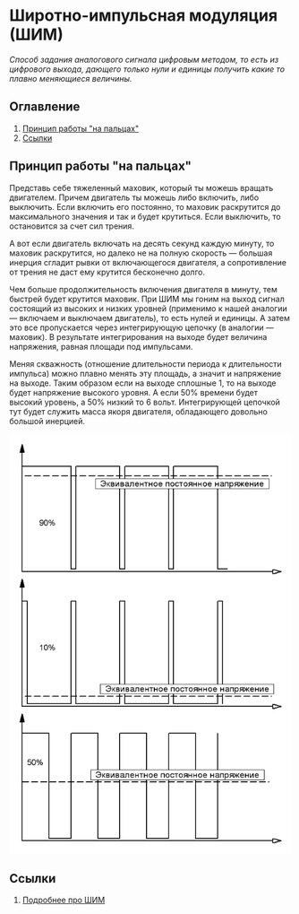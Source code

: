 # Широтно-импульсная модуляция (ШИМ)
*Способ задания аналогового сигнала цифровым методом, то есть из цифрового выхода, дающего только нули и единицы получить какие то плавно меняющиеся величины.*
## Оглавление
1. [Принцип работы "на пальцах"](#principle-of-operation)
2. [Ссылки](#links)


<a name="principle-of-operation"></a>
## Принцип работы "на пальцах"
Представь себе тяжеленный маховик, который ты можешь вращать двигателем. Причем двигатель ты можешь либо включить, либо выключить. Если включить его постоянно, то маховик раскрутится до максимального значения и так и будет крутиться. Если выключить, то остановится за счет сил трения.
 
А вот если двигатель включать на десять секунд каждую минуту, то маховик раскрутится, но далеко не на полную скорость — большая инерция сгладит рывки от включающегося двигателя, а сопротивление от трения не даст ему крутится бесконечно долго.
 
Чем больше продолжительность включения двигателя в минуту, тем быстрей будет крутится маховик.
При ШИМ мы гоним на выход сигнал состоящий из высоких и низких уровней (применимо к нашей аналогии — включаем и выключаем двигатель), то есть нулей и единицы. А затем это все пропускается через интегрирующую цепочку (в аналогии — маховик). В результате интегрирования на выходе будет величина напряжения, равная площади под импульсами.

Меняя скважность (отношение длительности периода к длительности импульса) можно плавно менять эту площадь, а значит и напряжение на выходе. Таким образом если на выходе сплошные 1, то на выходе будет напряжение высокого уровня. А если 50% времени будет высокий уровень, а 50% низкий то 6 вольт. Интегрирующей цепочкой тут будет служить масса якоря двигателя, обладающего довольно большой инерцией. 

![](images/PWM-graf.GIF)

<a name="links"></a>
## Ссылки
1. [Подробнее про ШИМ](PWM-more-details.md)
